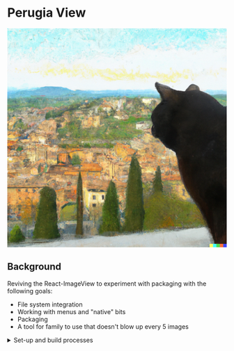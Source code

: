 # Perugia View

<picture>
	<img alt="Image of a cat viewing an Umbrian hillside." src="https://github.com/Jkwok0714/Imageview/blob/master/src/src/assets/DallE_Cat.png?raw=true">
</picture>

## Background

Reviving the React-ImageView to experiment with packaging with the following goals:

- File system integration
- Working with menus and "native" bits
- Packaging
- A tool for family to use that doesn't blow up every 5 images

<details>
<summary>Set-up and build processes</summary>

## Setup + Build

Local development:

```bash
cd src
npm i
npm run dev
```

Will build with vite and with tauri:

```bash
npm run test-build
```

## Stack

Leverages some of these libraries:

- [Chakra](https://v2.chakra-ui.com/docs/components)
- [Tauri](https://tauri.app/v1/guides/)

Tauri was integrated after the fact. For more information on the Rust components, see [the docs](https://tauri.app/v1/guides/getting-started/setup/integrate).

</details>
